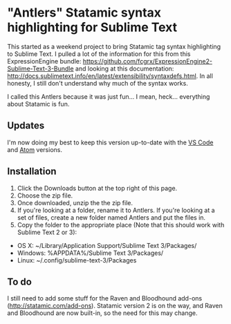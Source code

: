 "Antlers" Statamic syntax highlighting for Sublime Text
=======================================================

This started as a weekend project to bring Statamic tag syntax highlighting to Sublime Text. I pulled a lot of the information for this from this ExpressionEngine bundle: https://github.com/fcgrx/ExpressionEngine2-Sublime-Text-3-Bundle and looking at this documentation: http://docs.sublimetext.info/en/latest/extensibility/syntaxdefs.html. In all honesty, I still don't understand why much of the syntax works.

I called this Antlers because it was just fun... I mean, heck... everything about Statamic is fun.

Updates
-------

I'm now doing my best to keep this version up-to-date with the [VS Code](https://github.com/addisonhall/ahdesign.antlers) and [Atom](https://github.com/addisonhall/language-antlers) versions.

Installation
------------

1. Click the Downloads button at the top right of this page.
2. Choose the zip file.
3. Once downloaded, unzip the the zip file.
4. If you're looking at a folder, rename it to Antlers. If you're looking at a set of files, create a new folder named Antlers and put the files in.
5. Copy the folder to the appropriate place (Note that this should work with Sublime Text 2 or 3):

- OS X: ~/Library/Application Support/Sublime Text 3/Packages/
- Windows: %APPDATA%/Sublime Text 3/Packages/
- Linux: ~/.config/sublime-text-3/Packages

To do
-----

I still need to add some stuff for the Raven and Bloodhound add-ons (http://statamic.com/add-ons). Statamic version 2 is on the way, and Raven and Bloodhound are now built-in, so the need for this may change.